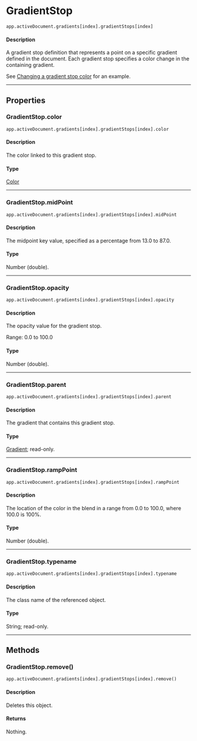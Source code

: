 # GradientStop

`app.activeDocument.gradients[index].gradientStops[index]`

#### Description

A gradient stop definition that represents a point on a specific gradient defined in the document. Each gradient stop specifies a color change in the containing gradient.

See [Changing a gradient stop color](GradientColor.md#changing-a-gradient-stop-color) for an example.

---

## Properties

### GradientStop.color

`app.activeDocument.gradients[index].gradientStops[index].color`

#### Description

The color linked to this gradient stop.

#### Type

[Color](./Color.md)

---

### GradientStop.midPoint

`app.activeDocument.gradients[index].gradientStops[index].midPoint`

#### Description

The midpoint key value, specified as a percentage from 13.0 to 87.0.

#### Type

Number (double).

---

### GradientStop.opacity

`app.activeDocument.gradients[index].gradientStops[index].opacity`

#### Description

The opacity value for the gradient stop.

Range: 0.0 to 100.0

#### Type

Number (double).

---

### GradientStop.parent

`app.activeDocument.gradients[index].gradientStops[index].parent`

#### Description

The gradient that contains this gradient stop.

#### Type

[Gradient](./Gradient.md); read-only.

---

### GradientStop.rampPoint

`app.activeDocument.gradients[index].gradientStops[index].rampPoint`

#### Description

The location of the color in the blend in a range from 0.0 to 100.0, where 100.0 is 100%.

#### Type

Number (double).

---

### GradientStop.typename

`app.activeDocument.gradients[index].gradientStops[index].typename`

#### Description

The class name of the referenced object.

#### Type

String; read-only.

---

## Methods

### GradientStop.remove()

`app.activeDocument.gradients[index].gradientStops[index].remove()`

#### Description

Deletes this object.

#### Returns

Nothing.
